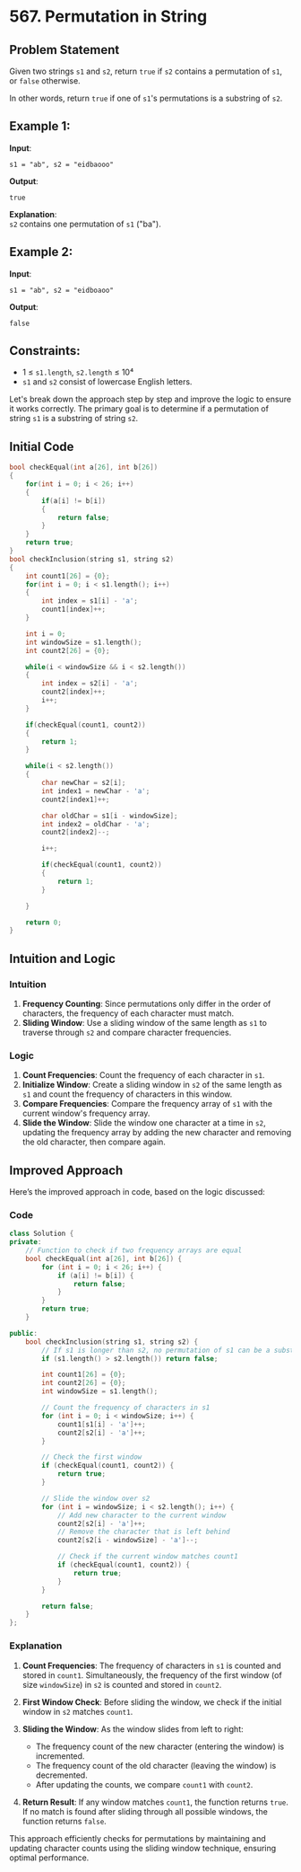 # 567. Permutation in String

## Problem Statement

Given two strings `s1` and `s2`, return `true` if `s2` contains a permutation of `s1`, or `false` otherwise.

In other words, return `true` if one of `s1`'s permutations is a substring of `s2`.

## Example 1:

**Input**:  
```
s1 = "ab", s2 = "eidbaooo"
```

**Output**:  
```
true
```

**Explanation**:  
`s2` contains one permutation of `s1` ("ba").

## Example 2:

**Input**:  
```
s1 = "ab", s2 = "eidboaoo"
```

**Output**:  
```
false
```

## Constraints:

- 1 ≤ `s1.length`, `s2.length` ≤ 10⁴
- `s1` and `s2` consist of lowercase English letters.

Let's break down the approach step by step and improve the logic to ensure it works correctly. The primary goal is to determine if a permutation of string `s1` is a substring of string `s2`.

## Initial Code

```cpp
bool checkEqual(int a[26], int b[26])
{
    for(int i = 0; i < 26; i++)
    {
        if(a[i] != b[i])
        {
            return false;
        }
    }
    return true;
}
bool checkInclusion(string s1, string s2)
{
    int count1[26] = {0};
    for(int i = 0; i < s1.length(); i++)
    {
        int index = s1[i] - 'a';
        count1[index]++;
    }

    int i = 0;
    int windowSize = s1.length();
    int count2[26] = {0};

    while(i < windowSize && i < s2.length())
    {
        int index = s2[i] - 'a';
        count2[index]++;
        i++;
    }

    if(checkEqual(count1, count2))
    {
        return 1;
    }

    while(i < s2.length())
    {
        char newChar = s2[i];
        int index1 = newChar - 'a';
        count2[index1]++;

        char oldChar = s1[i - windowSize];
        int index2 = oldChar - 'a';
        count2[index2]--;

        i++;

        if(checkEqual(count1, count2))
        {
            return 1;
        }

    }

    return 0;
}
```

## Intuition and Logic

### Intuition

1. **Frequency Counting**: Since permutations only differ in the order of characters, the frequency of each character must match.
2. **Sliding Window**: Use a sliding window of the same length as `s1` to traverse through `s2` and compare character frequencies.

### Logic

1. **Count Frequencies**: Count the frequency of each character in `s1`.
2. **Initialize Window**: Create a sliding window in `s2` of the same length as `s1` and count the frequency of characters in this window.
3. **Compare Frequencies**: Compare the frequency array of `s1` with the current window's frequency array.
4. **Slide the Window**: Slide the window one character at a time in `s2`, updating the frequency array by adding the new character and removing the old character, then compare again.

## Improved Approach

Here’s the improved approach in code, based on the logic discussed:

### Code

```cpp
class Solution {
private:
    // Function to check if two frequency arrays are equal
    bool checkEqual(int a[26], int b[26]) {
        for (int i = 0; i < 26; i++) {
            if (a[i] != b[i]) {
                return false;
            }
        }
        return true;
    }

public:
    bool checkInclusion(string s1, string s2) {
        // If s1 is longer than s2, no permutation of s1 can be a substring of s2
        if (s1.length() > s2.length()) return false;

        int count1[26] = {0};
        int count2[26] = {0};
        int windowSize = s1.length();

        // Count the frequency of characters in s1
        for (int i = 0; i < windowSize; i++) {
            count1[s1[i] - 'a']++;
            count2[s2[i] - 'a']++;
        }

        // Check the first window
        if (checkEqual(count1, count2)) {
            return true;
        }

        // Slide the window over s2
        for (int i = windowSize; i < s2.length(); i++) {
            // Add new character to the current window
            count2[s2[i] - 'a']++;
            // Remove the character that is left behind
            count2[s2[i - windowSize] - 'a']--;

            // Check if the current window matches count1
            if (checkEqual(count1, count2)) {
                return true;
            }
        }

        return false;
    }
};
```

### Explanation

1. **Count Frequencies**: The frequency of characters in `s1` is counted and stored in `count1`. Simultaneously, the frequency of the first window (of size `windowSize`) in `s2` is counted and stored in `count2`.

2. **First Window Check**: Before sliding the window, we check if the initial window in `s2` matches `count1`.

3. **Sliding the Window**: As the window slides from left to right:
   - The frequency count of the new character (entering the window) is incremented.
   - The frequency count of the old character (leaving the window) is decremented.
   - After updating the counts, we compare `count1` with `count2`.

4. **Return Result**: If any window matches `count1`, the function returns `true`. If no match is found after sliding through all possible windows, the function returns `false`.

This approach efficiently checks for permutations by maintaining and updating character counts using the sliding window technique, ensuring optimal performance.
